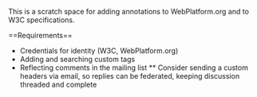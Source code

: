 This is a scratch space for adding annotations to WebPlatform.org and to W3C specifications.

==Requirements==
* Credentials for identity (W3C, WebPlatform.org)
* Adding and searching custom tags
* Reflecting comments in the mailing list
** Consider sending a custom headers via email, so replies can be federated, keeping discussion threaded and complete